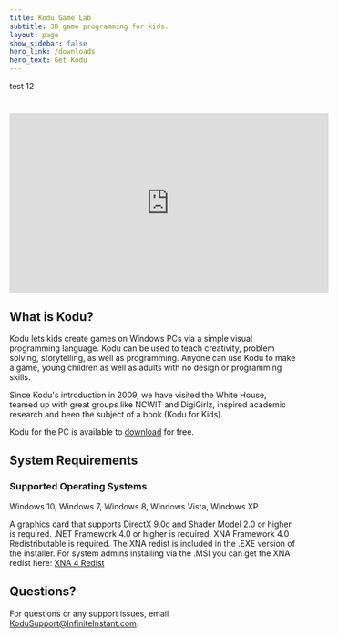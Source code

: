 ```yaml
---
title: Kodu Game Lab
subtitle: 3D game programming for kids.
layout: page
show_sidebar: false
hero_link: /downloads
hero_text: Get Kodu
---
```


test 12

<div id="kodu">
  <h1>
    <iframe width="560" height="315" src="https://www.youtube.com/embed/3sVnEt96HOA" frameborder="0" allowfullscreen=""></iframe>
  </h1>
</div>

## What is Kodu?
Kodu lets kids create games on Windows PCs via a simple visual programming language. Kodu can be used to teach creativity, problem solving, storytelling, as well as programming. Anyone can use Kodu to make a game, young children as well as adults with no design or programming skills.

Since Kodu's introduction in 2009, we have visited the White House, teamed up with great groups like NCWIT and DigiGirlz, inspired academic research and been the subject of a book (Kodu for Kids).

Kodu for the PC is available to [download](https://scoy.github.io/KoduGameLab/downloads/) for free.

## System Requirements
### Supported Operating Systems
Windows 10, Windows 7, Windows 8, Windows Vista, Windows XP

A graphics card that supports DirectX 9.0c and Shader Model 2.0 or higher is required. .NET Framework 4.0 or higher is required. XNA Framework 4.0 Redistributable is required.  The XNA redist is included in the .EXE version of the installer.  For system admins installing via the .MSI you can get the XNA redist here: [XNA 4 Redist](https://www.microsoft.com/en-us/download/details.aspx?id=27598) 

## Questions?
For questions or any support issues, email <KoduSupport@InfiniteInstant.com>.
 

 

   

